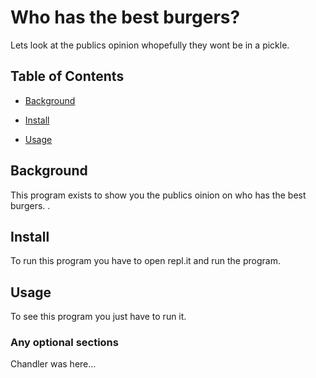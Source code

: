 # Who has the best burgers?

Lets look at the publics opinion whopefully they wont be in a pickle.

## Table of Contents

- [Background](#background)

- [Install](#install)

- [Usage](#usage)

## Background

This program exists to show you the publics oinion on who has the best burgers. .

## Install

To run this program you have to open repl.it and run the program.

## Usage

To see this program you just have to run it.

### Any optional sections

Chandler was here...
